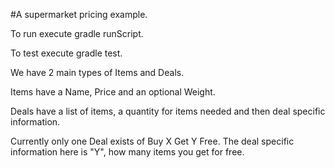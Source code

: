 #A supermarket pricing example.

To run execute gradle runScript.

To test execute gradle test.

We have 2 main types of Items and Deals.

Items have a Name, Price and an optional Weight.

Deals have a list of items, a quantity for items needed and then deal specific information.

Currently only one Deal exists of Buy X Get Y Free. The deal specific information here is "Y", how many items you get for free.

